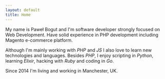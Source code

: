 ```yaml
---
layout: default
title: Home
---
```

My name is Paweł Bogut and I'm software developer strongly focused on Web Development.
Have solid experience in PHP development including Magento e-commerce platform.

Although I'm mainly working with *PHP* and *JS* I also love to learn new technologies
and languages. Besides *PHP*, I enjoy scripting in *Python*, learning *Elixir*,
hacking with *Ruby* and coding in *Go*.

Since 2014 I'm living and working in Manchester, UK.
